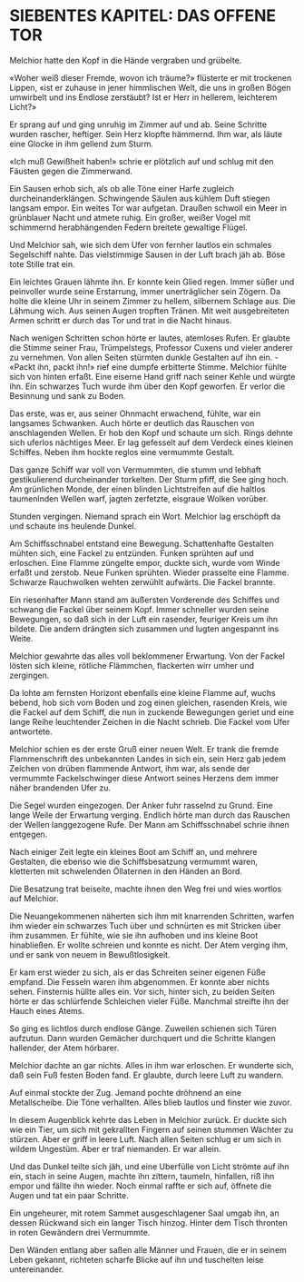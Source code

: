 # SIEBENTES KAPITEL: DAS OFFENE TOR

Melchior hatte den Kopf in die Hände vergraben und grübelte.

«Woher weiß dieser Fremde, wovon ich träume?» flüsterte er mit trockenen Lippen, «ist er zuhause in jener himmlischen Welt, die uns in großen Bögen umwirbelt und ins Endlose zerstäubt? Ist er Herr in hellerem, leichterem Licht?»

Er sprang auf und ging unruhig im Zimmer auf und ab. Seine Schritte wurden rascher, heftiger. Sein Herz klopfte hämmernd. Ihm war, als läute eine Glocke in ihm gellend zum Sturm.

«Ich muß Gewißheit haben!» schrie er plötzlich auf und schlug mit den Fäusten gegen die Zimmerwand.

Ein Sausen erhob sich, als ob alle Töne einer Harfe zugleich durcheinanderklängen. Schwingende Säulen aus kühlem Duft stiegen langsam empor. Ein weites Tor war aufgetan. Draußen schwoll ein Meer in grünblauer Nacht und atmete ruhig. Ein großer, weißer Vogel mit schimmernd herabhängenden Federn breitete gewaltige Flügel.

Und Melchior sah, wie sich dem Ufer von fernher lautlos ein schmales Segelschiff nahte. Das vielstimmige Sausen in der Luft brach jäh ab. Böse tote Stille trat ein.

Ein leichtes Grauen lähmte ihn. Er konnte kein Glied regen. Immer süßer und peinvoller wurde seine Erstarrung, immer unerträglicher sein Zögern. Da holte die kleine Uhr in seinem Zimmer zu hellem, silbernem Schlage aus. Die Lähmung wich. Aus seinen Augen tropften Tränen. Mit weit ausgebreiteten Armen schritt er durch das Tor und trat in die Nacht hinaus.

Nach wenigen Schritten schon hörte er lautes, atemloses Rufen. Er glaubte die Stimme seiner Frau, Trümpelstegs, Professor Cuxens und vieler anderer zu vernehmen. Von allen Seiten stürmten dunkle Gestalten auf ihn ein. - «Packt ihn, packt ihn!» rief eine dumpfe erbitterte Stimme. Melchior fühlte sich von hinten erfaßt. Eine eiserne Hand griff nach seiner Kehle und würgte ihn. Ein schwarzes Tuch wurde ihm über den Kopf geworfen. Er verlor die Besinnung und sank zu Boden.

Das erste, was er, aus seiner Ohnmacht erwachend, fühlte, war ein langsames Schwanken. Auch hörte er deutlich das Rauschen von anschlagenden Wellen. Er hob den Kopf und schaute um sich. Rings dehnte sich uferlos nächtiges Meer. Er lag gefesselt auf dem Verdeck eines kleinen Schiffes. Neben ihm hockte reglos eine vermummte Gestalt.

Das ganze Schiff war voll von Vermummten, die stumm und lebhaft gestikulierend durcheinander torkelten. Der Sturm pfiff, die See ging hoch. Am grünlichen Monde, der einen blinden Lichtstreifen auf die haltlos taumenlnden Wellen warf, jagten zerfetzte, eisgraue Wolken vorüber.

Stunden vergingen. Niemand sprach ein Wort. Melchior lag erschöpft da und schaute ins heulende Dunkel.

Am Schiffsschnabel entstand eine Bewegung. Schattenhafte Gestalten mühten sich, eine Fackel zu entzünden. Funken sprühten auf und erloschen. Eine Flamme züngelte empor, duckte sich, wurde vom Winde erfaßt und zerstob. Neue Funken sprühten. Wieder prasselte eine Flamme. Schwarze Rauchwolken wehten zerwühlt aufwärts. Die Fackel brannte.

Ein riesenhafter Mann stand am äußersten Vorderende des Schiffes und schwang die Fackel über seinem Kopf. Immer schneller wurden seine Bewegungen, so daß sich in der Luft ein rasender, feuriger Kreis um ihn bildete. Die andern drängten sich zusammen und lugten angespannt ins Weite.

Melchior gewahrte das alles voll beklommener Erwartung. Von der Fackel lösten sich kleine, rötliche Flämmchen, flackerten wirr umher und zergingen.

Da lohte am fernsten Horizont ebenfalls eine kleine Flamme auf, wuchs bebend, hob sich vom Boden und zog einen gleichen, rasenden Kreis, wie die Fackel auf dem Schiff, die nun in zuckende Bewegungen geriet und eine lange Reihe leuchtender Zeichen in die Nacht schrieb. Die Fackel vom Ufer antwortete.

Melchior schien es der erste Gruß einer neuen Welt. Er trank die fremde Flammenschrift des unbekannten Landes in sich ein, sein Herz gab jedem Zeichen von drüben flammende Antwort, ihm war, als sende der vermummte Fackelschwinger diese Antwort seines Herzens dem immer näher brandenden Ufer zu.

Die Segel wurden eingezogen. Der Anker fuhr rasselnd zu Grund. Eine lange Weile der Erwartung verging. Endlich hörte man durch das Rauschen der Wellen langgezogene Rufe. Der Mann am Schiffsschnabel schrie ihnen entgegen.

Nach einiger Zeit legte ein kleines Boot am Schiff an, und mehrere Gestalten, die ebenso wie die Schiffsbesatzung vermummt waren, kletterten mit schwelenden Öllaternen in den Händen an Bord.

Die Besatzung trat beiseite, machte ihnen den Weg frei und wies wortlos auf Melchior.

Die Neuangekommenen näherten sich ihm mit knarrenden Schritten, warfen ihm wieder ein schwarzes Tuch über und schnürten es mit Stricken über ihm zusammen. Er fühlte, wie sie ihn aufhoben und ins kleine Boot hinabließen. Er wollte schreien und konnte es nicht. Der Atem verging ihm, und er sank von neuem in Bewußtlosigkeit.

Er kam erst wieder zu sich, als er das Schreiten seiner eigenen Füße empfand. Die Fesseln waren ihm abgenommen. Er konnte aber nichts sehen. Finsternis hüllte alles ein. Vor sich, hinter sich, zu beiden Seiten hörte er das schlürfende Schleichen vieler Füße. Manchmal streifte ihn der Hauch eines Atems.

So ging es lichtlos durch endlose Gänge. Zuweilen schienen sich Türen aufzutun. Dann wurden Gemächer durchquert und die Schritte klangen hallender, der Atem hörbarer.

Melchior dachte an gar nichts. Alles in ihm war erloschen. Er wunderte sich, daß sein Fuß festen Boden fand. Er glaubte, durch leere Luft zu wandern.

Auf einmal stockte der Zug. Jemand pochte dröhnend an eine Metallscheibe. Die Töne verhallten. Alles blieb lautlos und finster wie zuvor.

In diesem Augenblick kehrte das Leben in Melchior zurück. Er duckte sich wie ein Tier, um sich mit gekrallten Fingern auf seinen stummen Wächter zu stürzen. Aber er griff in leere Luft. Nach allen Seiten schlug er um sich in wildem Ungestüm. Aber er traf niemanden. Er war allein.

Und das Dunkel teilte sich jäh, und eine Uberfülle von Licht strömte auf ihn ein, stach in seine Augen, machte ihn zittern, taumeln, hinfallen, riß ihn empor und fällte ihn wieder. Noch einmal raffte er sich auf, öffnete die Augen und tat ein paar Schritte.

Ein ungeheurer, mit rotem Sammet ausgeschlagener Saal umgab ihn, an dessen Rückwand sich ein langer Tisch hinzog. Hinter dem Tisch thronten in roten Gewändern drei Vermummte.

Den Wänden entlang aber saßen alle Männer und Frauen, die er in seinem Leben gekannt, richteten scharfe Blicke auf ihn und tuschelten leise untereinander.
